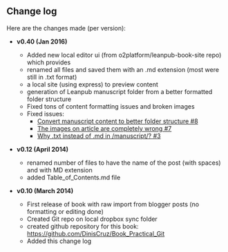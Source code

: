## Change log

Here are the changes made (per version):

* **v0.40 (Jan 2016)**
  * Added new local editor ui (from o2platform/leanpub-book-site repo) which provides
  * renamed all files and saved them with an .md extension (most were still in .txt format)
  * a local site (using express) to preview content
  * generation of Leanpub manuscript folder from a better formatted folder structure
  * Fixed tons of content formatting issues and broken images
  * Fixed issues:
    * [Convert manuscript content to better folder structure #8](https://github.com/DinisCruz/Book_Practical_Git/issues/8)
    * [The images on article are completely wrong #7](https://github.com/DinisCruz/Book_Practical_Git/issues/7)
    * [Why .txt instead of .md in /manuscript/? #3](https://github.com/DinisCruz/Book_Practical_Git/issues/3)

* **v0.12 (April 2014)**
    * renamed number of files to have the name of the post (with spaces) and with MD extension
    * added Table_of_Contents.md file

* **v0.10 (March 2014)**
    * First release of book with raw import from blogger posts (no formatting or editing done)
    * Created Git repo on local dropbox sync folder
    * created github repository for this book: https://github.com/DinisCruz/Book_Practical_Git
    * Added this change log
